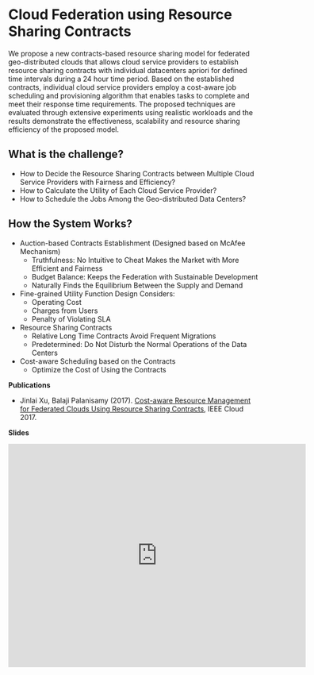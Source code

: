 # Cloud Federation using Resource Sharing Contracts

We propose a new contracts-based resource sharing model for federated geo-distributed clouds that allows cloud service providers to establish resource sharing contracts with individual datacenters apriori for defined time intervals during a 24 hour time period. Based on the established contracts, individual cloud service providers employ a cost-aware job scheduling and provisioning algorithm that enables tasks to complete and meet their response time requirements. The proposed techniques are evaluated through extensive experiments using realistic workloads and the results demonstrate the effectiveness, scalability and resource sharing efficiency of the proposed model.

## What is the challenge? 
 + How to Decide the Resource Sharing Contracts between Multiple Cloud Service Providers with Fairness and Efficiency?
 + How to Calculate the Utility of Each Cloud Service Provider?
 + How to Schedule the Jobs Among the Geo-distributed Data Centers?

## How the System Works?
 + Auction-based Contracts Establishment (Designed based on McAfee Mechanism)
    + Truthfulness: No Intuitive to Cheat Makes the Market with More Efficient and Fairness
    + Budget Balance: Keeps the Federation with Sustainable Development
    + Naturally Finds the Equilibrium Between the Supply and Demand
 + Fine-grained Utility Function Design Considers:
    + Operating Cost
    + Charges from Users
    + Penalty of Violating SLA
 + Resource Sharing Contracts
    + Relative Long Time Contracts Avoid Frequent Migrations
    + Predetermined: Do Not Disturb the Normal Operations of the Data Centers
 + Cost-aware Scheduling based on the Contracts
    + Optimize the Cost of Using the Contracts

**Publications**

 + Jinlai Xu, Balaji Palanisamy (2017). [Cost-aware Resource Management for Federated Clouds Using Resource Sharing Contracts](https://www.researchgate.net/publication/317097662_Cost-Aware_Resource_Management_for_Federated_Clouds_Using_Resource_Sharing_Contracts), IEEE Cloud 2017.
 
**Slides**

<iframe src="https://onedrive.live.com/embed?cid=E1DD6EDD2DA4DFBE&resid=E1DD6EDD2DA4DFBE%2121398&authkey=ANCwepdLkgdg-Xo&em=2" width="600" height="450" frameborder="0" scrolling="no"></iframe>
